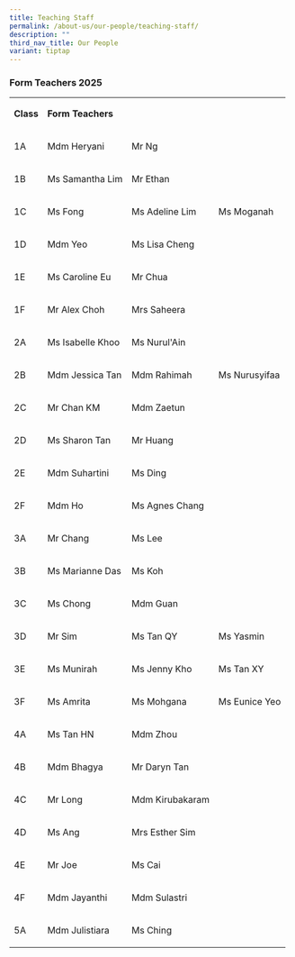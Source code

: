 ```yaml
---
title: Teaching Staff
permalink: /about-us/our-people/teaching-staff/
description: ""
third_nav_title: Our People
variant: tiptap
---
```

<h3>Form Teachers 2025</h3>
<table style="minWidth: 100px">
<colgroup>
<col>
<col>
<col>
<col>
</colgroup>
<tbody>
<tr>
<td rowspan="1" colspan="1">
<p><strong>Class</strong>
</p>
</td>
<td rowspan="1" colspan="2">
<p><strong>Form Teachers</strong>
</p>
</td>
<td rowspan="1" colspan="1">
<p></p>
</td>
</tr>
<tr>
<td rowspan="1" colspan="1">
<p>1A</p>
</td>
<td rowspan="1" colspan="1">
<p>Mdm Heryani</p>
</td>
<td rowspan="1" colspan="1">
<p>Mr Ng</p>
</td>
<td rowspan="1" colspan="1">
<p></p>
</td>
</tr>
<tr>
<td rowspan="1" colspan="1">
<p>1B</p>
</td>
<td rowspan="1" colspan="1">
<p>Ms Samantha Lim</p>
</td>
<td rowspan="1" colspan="1">
<p>Mr Ethan</p>
</td>
<td rowspan="1" colspan="1">
<p></p>
</td>
</tr>
<tr>
<td rowspan="1" colspan="1">
<p>1C</p>
</td>
<td rowspan="1" colspan="1">
<p>Ms Fong</p>
</td>
<td rowspan="1" colspan="1">
<p>Ms Adeline Lim</p>
</td>
<td rowspan="1" colspan="1">
<p>Ms Moganah</p>
</td>
</tr>
<tr>
<td rowspan="1" colspan="1">
<p>1D</p>
</td>
<td rowspan="1" colspan="1">
<p>Mdm Yeo</p>
</td>
<td rowspan="1" colspan="1">
<p>Ms Lisa Cheng</p>
</td>
<td rowspan="1" colspan="1">
<p></p>
</td>
</tr>
<tr>
<td rowspan="1" colspan="1">
<p>1E</p>
</td>
<td rowspan="1" colspan="1">
<p>Ms Caroline Eu</p>
</td>
<td rowspan="1" colspan="1">
<p>Mr Chua</p>
</td>
<td rowspan="1" colspan="1">
<p></p>
</td>
</tr>
<tr>
<td rowspan="1" colspan="1">
<p>1F</p>
</td>
<td rowspan="1" colspan="1">
<p>Mr Alex Choh</p>
</td>
<td rowspan="1" colspan="1">
<p>Mrs Saheera</p>
</td>
<td rowspan="1" colspan="1">
<p></p>
</td>
</tr>
<tr>
<td rowspan="1" colspan="1">
<p>2A</p>
</td>
<td rowspan="1" colspan="1">
<p>Ms Isabelle Khoo</p>
</td>
<td rowspan="1" colspan="1">
<p>Ms Nurul'Ain</p>
</td>
<td rowspan="1" colspan="1">
<p></p>
</td>
</tr>
<tr>
<td rowspan="1" colspan="1">
<p>2B</p>
</td>
<td rowspan="1" colspan="1">
<p>Mdm Jessica Tan</p>
</td>
<td rowspan="1" colspan="1">
<p>Mdm Rahimah</p>
</td>
<td rowspan="1" colspan="1">
<p>Ms Nurusyifaa</p>
</td>
</tr>
<tr>
<td rowspan="1" colspan="1">
<p>2C</p>
</td>
<td rowspan="1" colspan="1">
<p>Mr Chan KM</p>
</td>
<td rowspan="1" colspan="1">
<p>Mdm Zaetun</p>
</td>
<td rowspan="1" colspan="1">
<p></p>
</td>
</tr>
<tr>
<td rowspan="1" colspan="1">
<p>2D</p>
</td>
<td rowspan="1" colspan="1">
<p>Ms Sharon Tan</p>
</td>
<td rowspan="1" colspan="1">
<p>Mr Huang</p>
</td>
<td rowspan="1" colspan="1">
<p></p>
</td>
</tr>
<tr>
<td rowspan="1" colspan="1">
<p>2E</p>
</td>
<td rowspan="1" colspan="1">
<p>Mdm Suhartini</p>
</td>
<td rowspan="1" colspan="1">
<p>Ms Ding</p>
</td>
<td rowspan="1" colspan="1">
<p></p>
</td>
</tr>
<tr>
<td rowspan="1" colspan="1">
<p>2F</p>
</td>
<td rowspan="1" colspan="1">
<p>Mdm Ho</p>
</td>
<td rowspan="1" colspan="1">
<p>Ms Agnes Chang</p>
</td>
<td rowspan="1" colspan="1">
<p></p>
</td>
</tr>
<tr>
<td rowspan="1" colspan="1">
<p>3A</p>
</td>
<td rowspan="1" colspan="1">
<p>Mr Chang</p>
</td>
<td rowspan="1" colspan="1">
<p>Ms Lee</p>
</td>
<td rowspan="1" colspan="1">
<p></p>
</td>
</tr>
<tr>
<td rowspan="1" colspan="1">
<p>3B</p>
</td>
<td rowspan="1" colspan="1">
<p>Ms Marianne Das</p>
</td>
<td rowspan="1" colspan="1">
<p>Ms Koh</p>
</td>
<td rowspan="1" colspan="1">
<p></p>
</td>
</tr>
<tr>
<td rowspan="1" colspan="1">
<p>3C</p>
</td>
<td rowspan="1" colspan="1">
<p>Ms Chong</p>
</td>
<td rowspan="1" colspan="1">
<p>Mdm Guan</p>
</td>
<td rowspan="1" colspan="1">
<p></p>
</td>
</tr>
<tr>
<td rowspan="1" colspan="1">
<p>3D</p>
</td>
<td rowspan="1" colspan="1">
<p>Mr Sim</p>
</td>
<td rowspan="1" colspan="1">
<p>Ms Tan QY</p>
</td>
<td rowspan="1" colspan="1">
<p>Ms Yasmin</p>
</td>
</tr>
<tr>
<td rowspan="1" colspan="1">
<p>3E</p>
</td>
<td rowspan="1" colspan="1">
<p>Ms Munirah</p>
</td>
<td rowspan="1" colspan="1">
<p>Ms Jenny Kho</p>
</td>
<td rowspan="1" colspan="1">
<p>Ms Tan XY</p>
</td>
</tr>
<tr>
<td rowspan="1" colspan="1">
<p>3F</p>
</td>
<td rowspan="1" colspan="1">
<p>Ms Amrita</p>
</td>
<td rowspan="1" colspan="1">
<p>Ms Mohgana</p>
</td>
<td rowspan="1" colspan="1">
<p>Ms Eunice Yeo</p>
</td>
</tr>
<tr>
<td rowspan="1" colspan="1">
<p>4A</p>
</td>
<td rowspan="1" colspan="1">
<p>Ms Tan HN</p>
</td>
<td rowspan="1" colspan="1">
<p>Mdm Zhou</p>
</td>
<td rowspan="1" colspan="1">
<p></p>
</td>
</tr>
<tr>
<td rowspan="1" colspan="1">
<p>4B</p>
</td>
<td rowspan="1" colspan="1">
<p>Mdm Bhagya</p>
</td>
<td rowspan="1" colspan="1">
<p>Mr Daryn Tan</p>
</td>
<td rowspan="1" colspan="1">
<p></p>
</td>
</tr>
<tr>
<td rowspan="1" colspan="1">
<p>4C</p>
</td>
<td rowspan="1" colspan="1">
<p>Mr Long</p>
</td>
<td rowspan="1" colspan="1">
<p>Mdm Kirubakaram</p>
</td>
<td rowspan="1" colspan="1">
<p></p>
</td>
</tr>
<tr>
<td rowspan="1" colspan="1">
<p>4D</p>
</td>
<td rowspan="1" colspan="1">
<p>Ms Ang</p>
</td>
<td rowspan="1" colspan="1">
<p>Mrs Esther Sim</p>
</td>
<td rowspan="1" colspan="1">
<p></p>
</td>
</tr>
<tr>
<td rowspan="1" colspan="1">
<p>4E</p>
</td>
<td rowspan="1" colspan="1">
<p>Mr Joe</p>
</td>
<td rowspan="1" colspan="1">
<p>Ms Cai</p>
</td>
<td rowspan="1" colspan="1">
<p></p>
</td>
</tr>
<tr>
<td rowspan="1" colspan="1">
<p>4F</p>
</td>
<td rowspan="1" colspan="1">
<p>Mdm Jayanthi</p>
</td>
<td rowspan="1" colspan="1">
<p>Mdm Sulastri</p>
</td>
<td rowspan="1" colspan="1">
<p></p>
</td>
</tr>
<tr>
<td rowspan="1" colspan="1">
<p>5A</p>
</td>
<td rowspan="1" colspan="1">
<p>Mdm Julistiara</p>
</td>
<td rowspan="1" colspan="1">
<p>Ms Ching</p>
</td>
<td rowspan="1" colspan="1">
<p></p>
</td>
</tr>
</tbody>
</table>
<p></p>